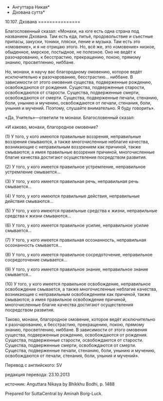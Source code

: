 * Ангуттара Никая*
* Дхована сутта*

10\.107\. Дхована
\=\=\=\=\=\=\=\=\=\=\=\=\=\=\=

Благословенный сказал: «Монахи, на юге есть одна страна под названием Дхована\. Там есть еда, питьё, продовольствие и съестные припасы, закуски, тоники, пляски, пение и музыка\. Там есть это «омовение», и я не отрицаю этого\. Но, всё же, это «омовение» низкое, обыденное, мирское, постыдное, не полезное\. Оно не ведёт к разочарованию, к бесстрастию, прекращению, покою, прямому знанию, просветлению, ниббане\.

Но, монахи, я научу вас благородному омовению, которое ведёт исключительно к разочарованию, бесстрастию… ниббане\. В зависимости от этого омовения существа, подверженные рождению, освобождаются от рождения\. Существа, подверженные старости, освобождаются от старости\. Существа, подверженные смерти, освобождаются от смерти\. Существа, подверженные печали, стенанию, боли, унынию и мучению, освобождаются от печали, стенания, боли, уныния и мучений\. Поэтому, слушайте внимательно\. Я буду говорить»\.

«Да, Учитель»—ответили те монахи\. Благословенный сказал:

«И каково, монахи, благородное омовение?

\(1\) У того, у кого имеются правильные воззрения, неправильные воззрения смываются, а также многочисленные неблагие качества, возникающие с неправильным воззрением как причиной, также смываются; а имея правильные воззрения причиной, многочисленные благие качества достигают осуществления посредством развития\.

\(2\) У того, у кого имеется правильное устремление, неправильное устремление смывается…

\(3\) У того, у кого имеется правильная речь, неправильная речь смывается…

\(4\) У того, у кого имеются правильные действия, неправильные действия смываются…

\(5\) У того, у кого имеются правильные средства к жизни, неправильные средства к жизни смываются…

\(6\) У того, у кого имеется правильное усилие, неправильное усилие смывается…

\(7\) У того, у кого имеется правильная осознанность, неправильная осознанность смывается…

\(8\) У того, у кого имеется правильное сосредоточение, неправильное сосредоточение смывается…

\(9\) У того, у кого имеется правильное знание, неправильное знание смывается…

\(10\) У того, у кого имеется правильное освобождение, неправильное освобождение смывается, а также многочисленные неблагие качества, возникающие с неправильным освобождением как причиной, также смываются; а имея правильное освобождение причиной, многочисленные благие качества достигают осуществления посредством развития\.

Таково, монахи, благородное омовение, которое ведёт исключительно к разочарованию, к бесстрастию, прекращению, покою, прямому знанию, просветлению, ниббане\. В зависимости от этого омовения существа, подверженные рождению, освобождаются от рождения\. Существа, подверженные старости, освобождаются от старости\. Существа, подверженные смерти, освобождаются от смерти\. Существа, подверженные печали, стенанию, боли, унынию и мучению, освобождаются от печали, стенания, боли, уныния и мучений»\.

Перевод с английского: SV

редакция перевода: 23\.10\.2013

источник: Anguttara Nikaya by Bhikkhu Bodhi, p\. 1488

Prepared for SuttaCentral by Aminah Borg\-Luck\.